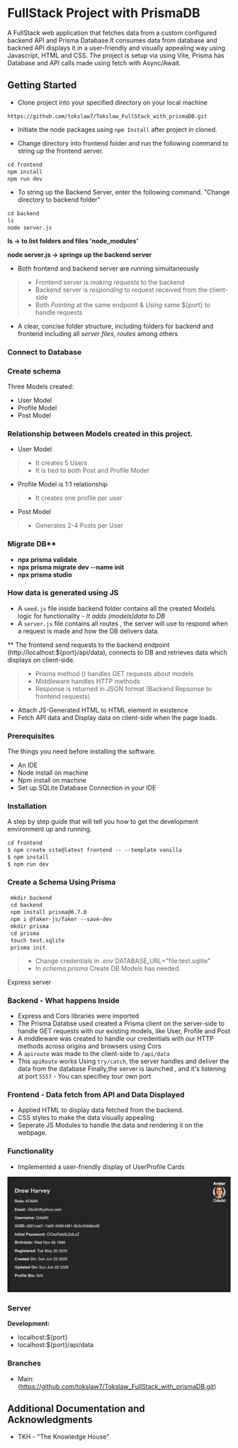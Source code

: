 # FullStack Project with PrismaDB

A FullStack web application that fetches data from a custom configured backend API and Prisma Database.It consumes data from database and backned API displays it in a user-friendly and visually appealing way using Javascript, HTML and CSS. The project is setup via using Vite, Prisma has Database and API calls  made using fetch with Async/Await.

## Getting Started

- Clone project into your specified directory on your local machine 
```
https://github.com/tokslaw7/Tokslaw_FullStack_with_prismaDB.git
```
 * Initiate the node packages using `npm Install` after project in cloned.

 * Change directory into frontend folder and run the following command to string up the frontend server.
```
cd frontend
npm install
npm run dev
```

 * To string up the Backend Server, enter the following command. "Change directory to backend folder"
``` 
cd backend
ls           
node server.js
```
**ls  -> to list folders and files 'node_modules'**

**node server.js -> springs up the backend server**

- Both frontend and backend server are running simultaneously

> - Frontend server is *making requests* to the backend 
> - Backend server is *responding* to request received from the client-side
> - Both *Pointing* at the same endpoint & *Using* same 
${port} to handle requests

- A clear, concise folder structure, including folders for backend and frontend including all  *server files*, *routes*   among others

### Connect to Database

### Create schema
Three Models created:
- User Model
- Profile Model
- Post Model

### Relationship between Models created in this project.
- User Model 
>- It creates 5 Users
>- It is tied to both Post and Profile Model
- Profile Model is 1:1 relationship
 >- It creates one  profile per user
- Post Model
>- Generates 2-4 Posts per User

### Migrate DB**
- **npx prisma validate**
- **npx prisma migrate dev --name init**
- **npx prisma studio**


### How data is generated using JS 
- A `seed.js` file inside backend folder contains all the created Models logic for functionality - *It adds (models)data to DB*
- A `server.js` file contains all routes , the server will use to respond when a request is made and how the DB delivers data.

** The frontend send requests to the backend endpoint (http://localhost:${port}/api/data), connects to DB and retrieves data which displays on client-side.
>- Prisma method () handles GET requests about models 
>- Middleware handles HTTP methods
>- Response is returned in JSON format (Backend Repsonse to frontend requests)

- Attach JS-Generated HTML to HTML element in existence
- Fetch API data and Display data on client-side when the page loads.


### Prerequisites

The things you need before installing the software.

* An IDE
* Node install on machine
* Npm install on machine
* Set up SQLite Database Connection in your IDE

### Installation

A step by step guide that will tell you how to get the development environment up and running.

```
cd frontend
$ npm create vite@latest frontend -- --template vanilla
$ npm install
$ npm run dev
```

### Create a Schema Using Prisma
```
 mkdir backend
 cd backend
 npm install prisma@6.7.0
 npm i @faker-js/faker --save-dev 
 mkdir prisma
 cd prisma 
 touch test.sqlite
 prisma init
```
>- Change credentials in *.env* DATABASE_URL="file:test.sqlite"
>- In *schema.prisma* Create DB Models has needed.

Express server 
### Backend - What happens Inside 

- Express and Cors libraries were imported
- The Prisma Databse used created a Prisma client on the server-side to handle GET requests with our existing models, like User, Profile and Post
- A middleware was created to handle our credentials with our HTTP methods across origins and browsers using Cors
- A `apiroute` was made to the client-side to `/api/data`
-  This  `apiRoute` works Using `try/catch`, the server handles and deliver the data from the database
Finally,the server is launched , and it's  listening at port `5557` - You can specifiey tour own port

### Frontend - Data fetch from API and Data Displayed 
- Applied HTML to display data fetched from the backend.
- CSS styles to make the data visually appealing
- Seperate JS Modules to handle the data and rendering it on the webpage. 

### Functionality
- Implemented a user-friendly display of UserProfile Cards

![FINAL API ](https://github.com/tokslaw7/Tokslaw_FullStack_with_prismaDB/blob/main/snapshots/github%20sample.png?raw=true)


### Server
**Development:** 
- localhost:${port} 
- localhost:${port}/api/data
 
### Branches

* Main: (https://github.com/tokslaw7/Tokslaw_FullStack_with_prismaDB.git)


## Additional Documentation and Acknowledgments
* TKH - "The Knowledge House"

